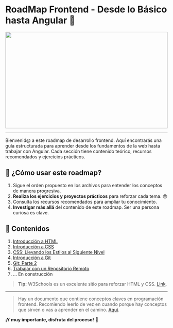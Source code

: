 # RoadMap Frontend - Desde lo Básico hasta Angular 🚀

<div style="width: 100%; height: 300px; overflow: hidden; position: relative;">
  <img
    src="https://app.ashbyhq.com/api/images/user-content/89c1442c-bd9c-46be-a910-20b49b5d9ffc/1ca8c00e-a1bf-459a-9bde-4a23cee1f860/cixelyn_anime_designer_holding_a_webpage_1ec53089-c195-48e2-ad03-b0b5399ec35c.png"
    style="width: 100%; height: 100%; object-fit: cover; object-position: 50%; transform: scale(1);">
</div>

---
Bienvenid@ a este roadmap de desarrollo frontend. Aquí encontrarás una guía estructurada para aprender desde los fundamentos de la web hasta trabajar con Angular. Cada sección tiene contenido teórico, recursos recomendados y ejercicios prácticos.

## 🔹 ¿Cómo usar este roadmap?

1. Sigue el orden propuesto en los archivos para entender los conceptos de manera progresiva.
2. **Realiza los ejercicios y proyectos prácticos** para reforzar cada tema. 😠
3. Consulta los recursos recomendados para ampliar tu conocimiento.
4. **Investigar más allá** del contenido de este roadmap. Ser una persona curiosa es clave.

## 📌 Contenidos

1. [Introducción a HTML](./01-introduccion-html.md)
2. [Introducción a CSS](./02-introduccion-css.md)
3. [CSS: Llevando los Estilos al Siguiente Nivel](./03-css-avanzado.md)
4. [Introducción a Git](./04-introduccion-git.md)
5. [Git: Parte 2](./05-git-parte-2.md)
6. [Trabajar con un Repositorio Remoto](./06-git-remoto.md)
7. ... En construcción

> **Tip:** W3Schools es un excelente sitio para reforzar HTML y CSS. [Link](https://www.w3schools.com/).
---
> Hay un documento que contiene conceptos claves en programación frontend. Recomiendo leerlo de vez en cuando porque hay conceptos que sirven o vas a aprender en el camino. [Aquí](./conceptos-importantes.md).

**¡Y muy importante, disfruta del proceso!** 🚀
